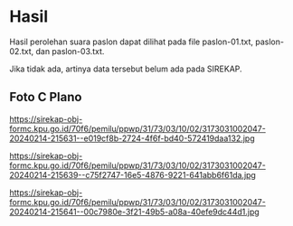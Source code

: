 # Hasil

Hasil perolehan suara paslon dapat dilihat pada file paslon-01.txt, paslon-02.txt, dan paslon-03.txt.

Jika tidak ada, artinya data tersebut belum ada pada SIREKAP.

## Foto C Plano

https://sirekap-obj-formc.kpu.go.id/70f6/pemilu/ppwp/31/73/03/10/02/3173031002047-20240214-215631--e019cf8b-2724-4f6f-bd40-572419daa132.jpg

https://sirekap-obj-formc.kpu.go.id/70f6/pemilu/ppwp/31/73/03/10/02/3173031002047-20240214-215639--c75f2747-16e5-4876-9221-641abb6f61da.jpg

https://sirekap-obj-formc.kpu.go.id/70f6/pemilu/ppwp/31/73/03/10/02/3173031002047-20240214-215641--00c7980e-3f21-49b5-a08a-40efe9dc44d1.jpg
